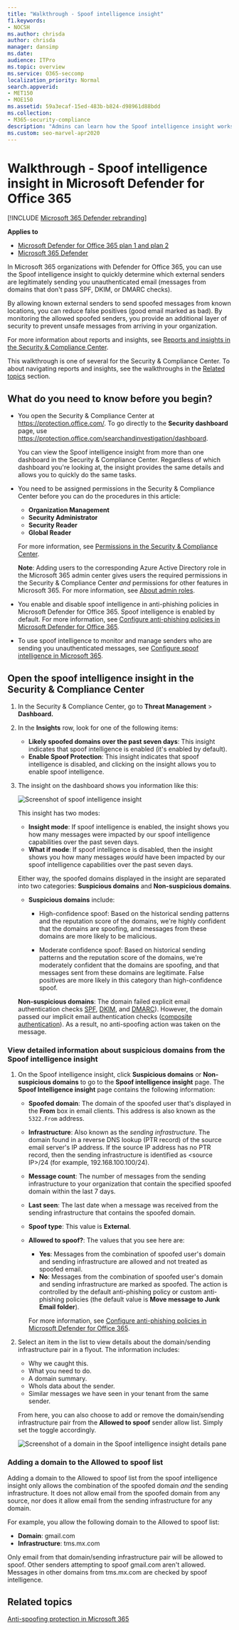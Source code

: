 ```yaml
---
title: "Walkthrough - Spoof intelligence insight"
f1.keywords:
- NOCSH
ms.author: chrisda
author: chrisda
manager: dansimp
ms.date:
audience: ITPro
ms.topic: overview
ms.service: O365-seccomp
localization_priority: Normal
search.appverid:
- MET150
- MOE150
ms.assetid: 59a3ecaf-15ed-483b-b824-d98961d88bdd
ms.collection:
- M365-security-compliance
description: "Admins can learn how the Spoof intelligence insight works. They can quickly determine which senders are legitimately sending email into their organizations from domains that don't pass email authentication checks (SPF, DKIM, or DMARC)."
ms.custom: seo-marvel-apr2020
---
```


# Walkthrough - Spoof intelligence insight in Microsoft Defender for Office 365

[!INCLUDE [Microsoft 365 Defender rebranding](../includes/microsoft-defender-for-office.md)]

**Applies to**
- [Microsoft Defender for Office 365 plan 1 and plan 2](https://go.microsoft.com/fwlink/?linkid=2148715)
- [Microsoft 365 Defender](https://go.microsoft.com/fwlink/?linkid=2118804)

In Microsoft 365 organizations with Defender for Office 365, you can use the Spoof intelligence insight to quickly determine which external senders are legitimately sending you unauthenticated email (messages from domains that don't pass SPF, DKIM, or DMARC checks).

By allowing known external senders to send spoofed messages from known locations, you can reduce false positives (good email marked as bad). By monitoring the allowed spoofed senders, you provide an additional layer of security to prevent unsafe messages from arriving in your organization.

For more information about reports and insights, see [Reports and insights in the Security & Compliance Center](reports-and-insights-in-security-and-compliance.md).

This walkthrough is one of several for the Security & Compliance Center. To about navigating reports and insights, see the walkthroughs in the [Related topics](#related-topics) section.

## What do you need to know before you begin?

- You open the Security & Compliance Center at <https://protection.office.com/>. To go directly to the **Security dashboard** page, use <https://protection.office.com/searchandinvestigation/dashboard>.

  You can view the Spoof intelligence insight from more than one dashboard in the Security & Compliance Center. Regardless of which dashboard you're looking at, the insight provides the same details and allows you to quickly do the same tasks.

- You need to be assigned permissions in the Security & Compliance Center before you can do the procedures in this article:
  - **Organization Management**
  - **Security Administrator**
  - **Security Reader**
  - **Global Reader**

  For more information, see [Permissions in the Security & Compliance Center](permissions-in-the-security-and-compliance-center.md).

  **Note**: Adding users to the corresponding Azure Active Directory role in the Microsoft 365 admin center gives users the required permissions in the Security & Compliance Center _and_ permissions for other features in Microsoft 365. For more information, see [About admin roles](https://docs.microsoft.com/microsoft-365/admin/add-users/about-admin-roles).

- You enable and disable spoof intelligence in anti-phishing policies in Microsoft Defender for Office 365. Spoof intelligence is enabled by default. For more information, see [Configure anti-phishing policies in Microsoft Defender for Office 365](configure-atp-anti-phishing-policies.md).

- To use spoof intelligence to monitor and manage senders who are sending you unauthenticated messages, see [Configure spoof intelligence in Microsoft 365](learn-about-spoof-intelligence.md).

## Open the spoof intelligence insight in the Security & Compliance Center

1. In the Security & Compliance Center, go to **Threat Management** \> **Dashboard.**

2. In the **Insights** row, look for one of the following items:

   - **Likely spoofed domains over the past seven days**: This insight indicates that spoof intelligence is enabled (it's enabled by default).
   - **Enable Spoof Protection**: This insight indicates that spoof intelligence is disabled, and clicking on the insight allows you to enable spoof intelligence.

3. The insight on the dashboard shows you information like this:

   ![Screenshot of spoof intelligence insight](../../media/28aeabac-c1a1-4d16-9fbe-14996f742a9a.png)

   This insight has two modes:

   - **Insight mode**: If spoof intelligence is enabled, the insight shows you how many messages were impacted by our spoof intelligence capabilities over the past seven days.
   - **What if mode**: If spoof intelligence is disabled, then the insight shows you how many messages *would* have been impacted by our spoof intelligence capabilities over the past seven days.

   Either way, the spoofed domains displayed in the insight are separated into two categories: **Suspicious domains** and **Non-suspicious domains**.

   - **Suspicious domains** include:

     - High-confidence spoof: Based on the historical sending patterns and the reputation score of the domains, we're highly confident that the domains are spoofing, and messages from these domains are more likely to be malicious.

     - Moderate confidence spoof: Based on historical sending patterns and the reputation score of the domains, we're moderately confident that the domains are spoofing, and that messages sent from these domains are legitimate. False positives are more likely in this category than high-confidence spoof.

   **Non-suspicious domains**: The domain failed explicit email authentication checks [SPF](how-office-365-uses-spf-to-prevent-spoofing.md), [DKIM](use-dkim-to-validate-outbound-email.md), and [DMARC](use-dmarc-to-validate-email.md)). However, the domain passed our implicit email authentication checks ([composite authentication](email-validation-and-authentication.md#composite-authentication)). As a result, no anti-spoofing action was taken on the message.

### View detailed information about suspicious domains from the Spoof intelligence insight

1. On the Spoof intelligence insight, click **Suspicious domains** or **Non-suspicious domains** to go to the **Spoof intelligence insight** page. The **Spoof Intelligence insight** page contains the following information:

   - **Spoofed domain**: The domain of the spoofed user that's displayed in the **From** box in email clients. This address is also known as the `5322.From` address.
   - **Infrastructure**: Also known as the _sending infrastructure_. The domain found in a reverse DNS lookup (PTR record) of the source email server's IP address. If the source IP address has no PTR record, then the sending infrastructure is identified as \<source IP\>/24 (for example, 192.168.100.100/24).
   - **Message count**: The number of messages from the sending infrastructure to your organization that contain the specified spoofed domain within the last 7 days.
   - **Last seen**: The last date when a message was received from the sending infrastructure that contains the spoofed domain.
   - **Spoof type**: This value is **External**.
   - **Allowed to spoof?**: The values that you see here are:
     - **Yes**: Messages from the combination of spoofed user's domain and sending infrastructure are allowed and not treated as spoofed email.
     - **No**: Messages from the combination of spoofed user's domain and sending infrastructure are marked as spoofed. The action is controlled by the default anti-phishing policy or custom anti-phishing policies (the default value is **Move message to Junk Email folder**).

     For more information, see [Configure anti-phishing policies in Microsoft Defender for Office 365](configure-atp-anti-phishing-policies.md).

2. Select an item in the list to view details about the domain/sending infrastructure pair in a flyout. The information includes:
   - Why we caught this.
   - What you need to do.
   - A domain summary.
   - WhoIs data about the sender.
   - Similar messages we have seen in your tenant from the same sender.

   From here, you can also choose to add or remove the domain/sending infrastructure pair from the **Allowed to spoof** sender allow list. Simply set the toggle accordingly.

   ![Screenshot of a domain in the Spoof intelligence insight details pane](../../media/03ad3e6e-2010-4e8e-b92e-accc8bbebb79.png)

### Adding a domain to the Allowed to spoof list

Adding a domain to the Allowed to spoof list from the spoof intelligence insight only allows the combination of the spoofed domain *and* the sending infrastructure. It does not allow email from the spoofed domain from any source, nor does it allow email from the sending infrastructure for any domain.

For example, you allow the following domain to the Allowed to spoof list:

- **Domain**: gmail.com
- **Infrastructure**: tms.mx.com

Only email from that domain/sending infrastructure pair will be allowed to spoof. Other senders attempting to spoof gmail.com aren't allowed. Messages in other domains from tms.mx.com are checked by spoof intelligence.

## Related topics

[Anti-spoofing protection in Microsoft 365](anti-spoofing-protection.md)
